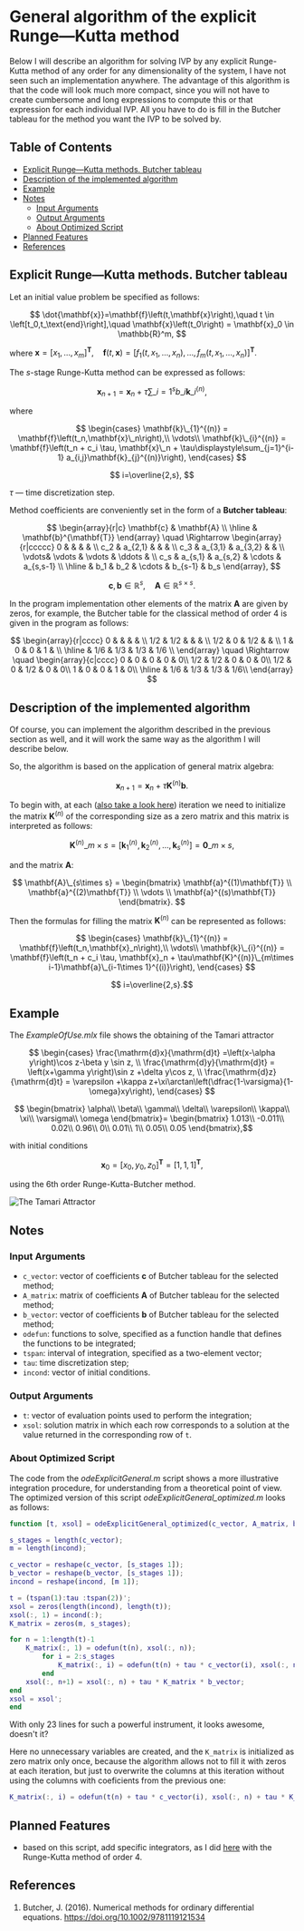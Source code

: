 # General algorithm of the explicit Runge—Kutta method
Below I will describe an algorithm for solving IVP by any explicit Runge-Kutta method of any order for any dimensionality of the system, I have not seen such an implementation anywhere. 
The advantage of this algorithm is that the code will look much more compact, since you will not have to create cumbersome and long expressions to compute this or that expression for each individual IVP. 
All you have to do is fill in the Butcher tableau for the method you want the IVP to be solved by.

## Table of Contents

- [Explicit Runge—Kutta methods. Butcher tableau](#explicit-rungekutta-methods-butcher-tableau)
- [Description of the implemented algorithm](#description-of-the-implemented-algorithm)
- [Example](#example)
- [Notes](#notes)
  - [Input Arguments](#input-arguments)
  - [Output Arguments](#output-arguments)
  - [About Optimized Script](#about-optimized-script)
- [Planned Features](#planned-features)
- [References](#references)

## Explicit Runge—Kutta methods. Butcher tableau
Let an initial value problem be specified as follows:

$$ \dot{\mathbf{x}}=\mathbf{f}\left(t,\mathbf{x}\right),\quad t \in \left[t_0,t_\text{end}\right],\quad \mathbf{x}\left(t_0\right) = \mathbf{x}_0 \in \mathbb{R}^m, $$

where $\mathbf{x}=\left[x_1,\dots,x_m\right]^\mathbf{T},\quad
	\mathbf{f}\left(t,\mathbf{x}\right)=\left[f_1\left(t,x_1,\dots,x_n\right),\dots,f_m\left(t,x_1,\dots,x_n\right)\right]^\mathbf{T}.$
	
The $s$-stage Runge-Kutta method can be expressed as follows:

$$ \mathbf{x}_{n+1} = \mathbf{x}_n+\tau\sum\limits\_{i=1}^{s}b\_i\mathbf{k}\_{i}^{(n)}, $$

where 

$$ 
\begin{cases}
			\mathbf{k}\_{1}^{(n)} = \mathbf{f}\left(t_n,\mathbf{x}\_n\right),\\
			\vdots\\
			\mathbf{k}\_{i}^{(n)} = \mathbf{f}\left(t_n + c_i \tau, \mathbf{x}\_n + \tau\displaystyle\sum_{j=1}^{i-1} a_{i,j}\mathbf{k}_{j}^{(n)}\right),
\end{cases}
$$

$$ i=\overline{2,s}, $$

$\tau$ — time discretization step.

Method coefficients are conveniently set in the form of a **Butcher tableau**:

$$ 
\begin{array}{r|c}
			\mathbf{c} & \mathbf{A} \\
			\hline
			& \mathbf{b}^{\mathbf{T}}
		\end{array} \quad \Rightarrow
		\begin{array}{r|ccccc}
			0     &         &         &         & \\
			c_2   & a_{2,1}  &         &         & \\
			c_3   & a_{3,1}  & a_{3,2}  &         & \\
			\vdots& \vdots  & \vdots  & \ddots  & \\
			c_s   & a_{s,1}  & a_{s,2}  & \cdots  & a_{s,s-1} \\
			\hline
			& b_1     & b_2     & \cdots  & b_{s-1} & b_s
		\end{array},
$$

$$ \mathbf{c},\mathbf{b} \in \mathbb{R}^s,\quad \mathbf{A} \in \mathbb{R}^{s\times s}. $$

In the program implementation other elements of the matrix $\mathbf{A}$ are given by zeros, for example, the Butcher table for the classical method of order 4 is given in the program as follows:

$$ \begin{array}{r|cccc}
			0          &             &             &           & \\
			1/2     & 1/2        &             &           & \\
			1/2     & 0          & 1/2        &           & \\
			1           & 0          & 0           & 1        & \\
			\hline
			& 1/6      & 1/3      & 1/3      & 1/6    \\
\end{array} \quad \Rightarrow \quad \begin{array}{c|cccc}
				0   & 0   & 0   & 0   & 0\\
				1/2 & 1/2 & 0   & 0   & 0\\
				1/2 & 0   & 1/2 & 0   & 0\\
				1   & 0   & 0   & 1   & 0\\
				\hline
				& 1/6 & 1/3 & 1/3 & 1/6\\
		\end{array} $$
		
## Description of the implemented algorithm
Of course, you can implement the algorithm described in the previous section as well, and it will work the same way as the algorithm I will describe below. 

So, the algorithm is based on the application of general matrix algebra:

$$ \mathbf{x}_{n+1} = \mathbf{x}_n+\tau\mathbf{K}^{(n)}\mathbf{b}.$$

To begin with, at each ([also take a look here](#AboutKmatrix)) iteration we need to initialize the matrix $\mathbf{K}^{(n)}$ of the corresponding size as a zero matrix and this matrix is interpreted as follows:

$$ \mathbf{K}^{(n)}\_{m\times s}=\left[\mathbf{k}_1^{(n)},\mathbf{k}_2^{(n)},\ldots,\mathbf{k}_s^{(n)}\right]=\mathbf{0}\_{m\times s}, $$

and the matrix $\mathbf{A}$:

$$ \mathbf{A}\_{s\times s} = 
		\begin{bmatrix}
			\mathbf{a}^{(1)\mathbf{T}}
			\\
			\mathbf{a}^{(2)\mathbf{T}}
			\\
			\vdots 
			\\
			\mathbf{a}^{(s)\mathbf{T}}
		\end{bmatrix}.
$$

Then the formulas for filling the matrix $\mathbf{K}^{(n)}$ can be represented as follows:

$$ \begin{cases}
			\mathbf{k}\_{1}^{(n)} = \mathbf{f}\left(t_n,\mathbf{x}_n\right),\\
			\vdots\\
			\mathbf{k}\_{i}^{(n)} = \mathbf{f}\left(t_n + c_i \tau, \mathbf{x}_n + \tau\mathbf{K}^{(n)}\_{m\times i-1}\mathbf{a}\_{i-1\times 1}^{(i)}\right),
	\end{cases}
$$

$$ i=\overline{2,s}.$$

## Example 
The _ExampleOfUse.mlx_ file shows the obtaining of the Tamari attractor

$$ \begin{cases}
			\frac{\mathrm{d}x}{\mathrm{d}t} =\left(x-\alpha y\right)\cos z-\beta y \sin z, \\
			\frac{\mathrm{d}y}{\mathrm{d}t} = \left(x+\gamma y\right)\sin z +\delta y\cos z, \\
			\frac{\mathrm{d}z}{\mathrm{d}t} = \varepsilon +\kappa z+\xi\arctan\left(\dfrac{1-\varsigma}{1-\omega}xy\right),
	\end{cases} 
$$

$$ \begin{bmatrix}
			\alpha\\
			\beta\\
			\gamma\\
			\delta\\
			\varepsilon\\
			\kappa\\
			\xi\\
			\varsigma\\
			\omega
		\end{bmatrix}=
		\begin{bmatrix}
		1.013\\
		-0.011\\
		0.02\\
		0.96\\
		0\\
		0.01\\
		1\\
		0.05\\
		0.05
		\end{bmatrix},$$

with initial conditions

$$\mathbf{x}_0 = [x_0,y_0,z_0]^\mathbf{T} = [1, 1, 1]^\mathbf{T},$$

using the 6th order Runge-Kutta-Butcher method.

![The Tamari Attractor](https://github.com/whydenyscry/General-algorithm-of-the-explicit-Runge-Kutta-method/blob/main/The_Tamari_Attractor.png)

## Notes

### Input Arguments
- `c_vector`: vector of coefficients $\mathbf{c}$ of Butcher tableau for the selected method;
- `A_matrix`: matrix of coefficients $\mathbf{A}$ of Butcher tableau for the selected method;
- `b_vector`: vector of coefficients $\mathbf{b}$ of Butcher tableau for the selected method;
- `odefun`: functions to solve, specified as a function handle that defines the functions to be integrated;
- `tspan`: interval of integration, specified as a two-element vector;
- `tau`: time discretization step;
- `incond`: vector of initial conditions.

### Output Arguments
- `t`: vector of evaluation points used to perform the integration;
- `xsol`: solution matrix in which each row corresponds to a solution at the value returned in the corresponding row of `t`.

### About Optimized Script

The code from the _odeExplicitGeneral.m_ script shows a more illustrative integration procedure, for understanding from a theoretical point of view. The optimized version of this script _odeExplicitGeneral_optimized.m_ looks as follows:
```MATLAB
function [t, xsol] = odeExplicitGeneral_optimized(c_vector, A_matrix, b_vector, odefun, tspan, tau, incond)

s_stages = length(c_vector);
m = length(incond);

c_vector = reshape(c_vector, [s_stages 1]);
b_vector = reshape(b_vector, [s_stages 1]);
incond = reshape(incond, [m 1]);

t = (tspan(1):tau :tspan(2))';
xsol = zeros(length(incond), length(t));
xsol(:, 1) = incond(:);
K_matrix = zeros(m, s_stages);

for n = 1:length(t)-1
    K_matrix(:, 1) = odefun(t(n), xsol(:, n));   
        for i = 2:s_stages
            K_matrix(:, i) = odefun(t(n) + tau * c_vector(i), xsol(:, n) + tau * K_matrix(:, 1:i-1) * A_matrix(i, 1:i-1)');
        end
    xsol(:, n+1) = xsol(:, n) + tau * K_matrix * b_vector;
end
xsol = xsol';
end
```
With only 23 lines for such a powerful instrument, it looks awesome, doesn't it?

<span id="AboutKmatrix"></span> Here no unnecessary variables are created, and the `K_matrix` is initialized as zero matrix only once, because the algorithm allows not to fill it with zeros at each iteration, but just to overwrite the columns at this iteration without using the columns with coeficients from the previous one: 
```MATLAB
K_matrix(:, i) = odefun(t(n) + tau * c_vector(i), xsol(:, n) + tau * K_matrix(:, 1:i-1) * A_matrix(i, 1:i-1)')
```

## Planned Features
- based on this script, add specific integrators, as I did [here](https://github.com/whydenyscry/Dynamics-of-Nonlinear-Attractors/blob/main/odeCRK4.m) with the Runge-Kutta method of order 4.


## References
1. Butcher, J. (2016). Numerical methods for ordinary differential equations. https://doi.org/10.1002/9781119121534
